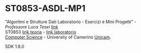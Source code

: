 # ST0853-ASDL-MP1
"Algoritmi e Strutture Dati Laboratorio - Esercizi e Mini Progetti" - _Professore Luca Tesei_ [link](https://computerscience.unicam.it/luca-tesei)<br>
ST0853 [link teoria](http://didattica.cs.unicam.it/doku.php?id=didattica:ay2122:algoritmi:main) - [link laboratorio](http://didattica.cs.unicam.it/doku.php?id=didattica:ay2122:programmazione:laboratorio)<br>
[Computer Science](https://computerscience.unicam.it/) - University of Camerino [Unicam](https://www.unicam.it/).


SDK 1.8.0